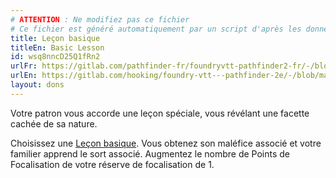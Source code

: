 ```yaml
---
# ATTENTION : Ne modifiez pas ce fichier
# Ce fichier est généré automatiquement par un script d'après les données du module Foundry VTT officiel et de sa traduction
title: Leçon basique
titleEn: Basic Lesson
id: wsq8nncD25Q1fRn2
urlFr: https://gitlab.com/pathfinder-fr/foundryvtt-pathfinder2-fr/-/blob/master/data/feats/wsq8nncD25Q1fRn2.htm
urlEn: https://gitlab.com/hooking/foundry-vtt---pathfinder-2e/-/blob/master/packs/data/feats.db/basic-lesson.json
layout: dons
---
```

Votre patron vous accorde une leçon spéciale, vous révélant une facette cachée de sa nature.

Choisissez une [Leçon basique](../capacité-classe/leçons-de-sorcière.html). Vous obtenez son maléfice associé et votre familier apprend le sort associé. Augmentez le nombre de Points de Focalisation de votre réserve de focalisation de 1.
